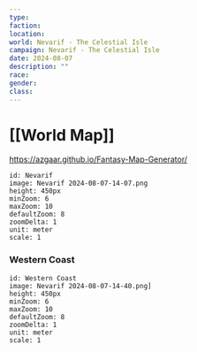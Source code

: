 ```yaml
---
type: 
faction: 
location: 
world: Nevarif - The Celestial Isle
campaign: Nevarif - The Celestial Isle
date: 2024-08-07
description: ""
race: 
gender: 
class:
---
```

# [[World Map]]

https://azgaar.github.io/Fantasy-Map-Generator/

```leaflet
id: Nevarif
image: Nevarif 2024-08-07-14-07.png
height: 450px
minZoom: 6
maxZoom: 10
defaultZoom: 8
zoomDelta: 1
unit: meter
scale: 1
```


### Western Coast
```leaflet
id: Western Coast
image: Nevarif 2024-08-07-14-40.png]
height: 450px
minZoom: 6
maxZoom: 10
defaultZoom: 8
zoomDelta: 1
unit: meter
scale: 1
```
